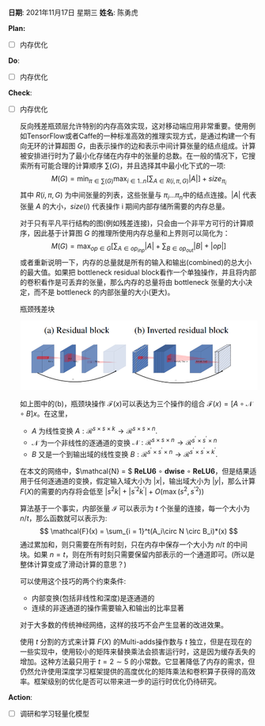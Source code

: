 **日期**: 2021年11月17日 星期三      **姓名**: 陈勇虎 

**Plan:**

- [ ] 内存优化

**Do**:

- [ ] 内存优化

**Check**:

- [ ] 内存优化

  反向残差瓶颈层允许特别的内存高效实现，这对移动端应用非常重要。使用例如TensorFlow或者Caffe的一种标准高效的推理实现方式，是通过构建一个有向无环的计算超图 $G$，由表示操作的边和表示中间计算张量的结点组成。计算被安排进行时为了最小化存储在内存中的张量的总数。在一般的情况下，它搜索所有可能合理的计算顺序 $\sum(G)$，并且选择其中最小化下式的一项:
  $$
  M(G)=\min_{\pi \in \sum(G)} \max_{i\in 1..n}[\sum_{A\in R(i,\pi, G)}|A|] +size_{\pi_i}
  $$
  其中 $R(i,\pi,G)$ 为中间张量的列表，这些张量与 $\pi_i...\pi_n$中的结点连接。$|A|$ 代表张量 $A$ 的大小，$size(i)$ 代表操作 i 期间内部存储所需要的内存总量。
  
  对于只有平凡平行结构的图(例如残差连接)，只会由一个非平方可行的计算顺序，因此基于计算图 $G$ 的推理所使用内存总量和上界则可以简化为：
  $$
  M(G)=\max_{op\in G}[\sum_{A\in op_{inp}}|A|+\sum_{B\in op_{out}}|B|+|op|]
  $$
  或者重新说明一下，内存的总量就是所有的输入和输出(combined)的总大小的最大值。如果把 bottleneck residual block看作一个单独操作，并且将内部的卷积看作是可丢弃的张量，那么内存的总量将由 bottleneck 张量的大小决定，而不是 bottleneck 的内部张量的大小(更大)。
  
  瓶颈残差块
  
  <img src="./images/MobileNetsv2-4.png" style="zoom:80%;" />
  
  如上图中的(b)，瓶颈块操作 $\mathcal{F}(x)$可以表达为三个操作的组合 $\mathcal{F}(x)=[A\circ \mathcal{N} \circ B]x$。在这里，
  
  * $A$ 为线性变换 $A: \mathcal{R}^{s\times s\times k} \rightarrow \mathcal{R}^{s\times s\times n}$.
  * $\mathcal{N}$ 为一个非线性的逐通道的变换 $\mathcal{N}: \mathcal{R}^{s\times s\times n} \rightarrow \mathcal{R}^{s^{\prime}\times s^{\prime}\times n}$
  * $B$ 又是一个到输出域的线性变换 $B: \mathcal{R}^{s^{\prime}\times s^{\prime}\times n} \rightarrow \mathcal{R}^{s^{\prime}\times s^{\prime}\times k^{\prime}}$.
  
  在本文的网络中，$\mathcal{N} = $ **ReLU6** $\circ$ **dwise** $\circ$ **ReLU6**，但是结果适用于任何逐通道的变换，假定输入域大小为 $|x|$，输出域大小为 $|y|$，那么计算 $F(X)$的需要的内存将会低至 $|s^2k|+|{s^{\prime}}^2k^{\prime}|+O(\max(s^2,{s^{\prime}}^2))$
  
  算法基于一个事实，内部张量 $\mathcal{I}$ 可以表示为 $t$ 个张量的连接，每一个大小为 $n/t$，那么函数就可以表示为:
  $$
  \mathcal{F}(x) = \sum_{i = 1}^t(A_i\circ N \circ B_i)*(x)
  $$
  通过累加和，则只需要在所有时刻，只在内存中保存一个大小为 $n / t$ 的中间块。如果 $n = t$，则在所有时刻只需要保留内部表示的一个通道即可。(所以是整体计算变成了滑动计算的意思？)
  
  可以使用这个技巧的两个约束条件:
  
  * 内部变换(包括非线性和深度)是逐通道的
  * 连续的非逐通道的操作需要输入和输出的比率显著
  
  对于大多数的传统神经网络，这样的技巧不会产生显著的改进效果。
  
  使用 $t$ 分割的方式来计算 $F(X)$ 的Multi-adds操作数与 $t$ 独立，但是在现在的一些实现中，使用较小的矩阵来替换乘法会损害运行时，这是因为缓存丢失的增加。这种方法最只用于 $t = 2\sim 5$ 的小常数。它显著降低了内存的需求，但仍然允许使用深度学习框架提供的高度优化的矩阵乘法和卷积算子获得的高效率。框架级别的优化是否可以带来进一步的运行时优化仍待研究。
  

**Action**:

- [ ] 调研和学习轻量化模型

